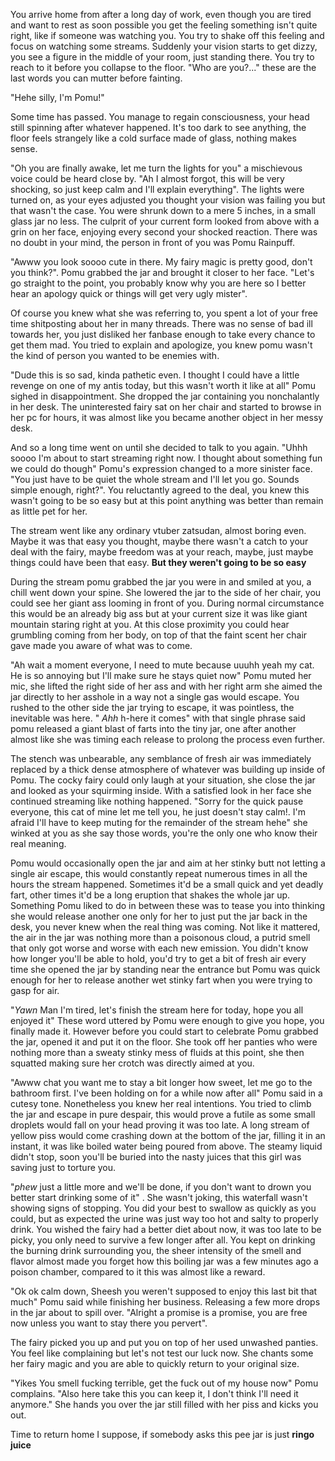 You arrive home from after a long day of work, even though you are tired and want to rest as soon possible you get the feeling something isn't quite right, like if someone was watching you. You try to shake off this feeling and focus on watching some streams. Suddenly your vision starts to get dizzy, you see a figure in the middle of your room, just standing there. You try to reach to it before you collapse to the floor. "Who are you?..." these are the last words you can mutter before fainting.

"Hehe silly, I'm Pomu!"

Some time has passed. You manage to regain consciousness, your head still spinning after whatever happened. It's too dark to see anything, the floor feels strangely like a cold surface made of glass, nothing makes sense. 

"Oh you are finally awake, let me turn the lights for you" a mischievous voice could be heard close by. "Ah I almost forgot, this will be very shocking, so just keep calm and I'll explain everything". The lights were turned on, as your eyes adjusted you thought your vision was failing you but that wasn't the case. You were shrunk down to a mere 5 inches, in a small glass jar no less. The culprit of your current form looked from above with a grin on her face, enjoying every second your shocked reaction. There was no doubt in your mind, the person in front of you was Pomu Rainpuff.

"Awww you look soooo cute in there. My fairy magic is pretty good, don't you think?". Pomu grabbed the jar and brought it closer to her face. "Let's go straight to the point, you probably know why you are here so I better hear an apology quick or things will get very ugly mister". 

Of course you knew what she was referring to, you spent a lot of your free time shitposting about her in many threads. There was no sense of bad ill towards her, you just disliked her fanbase enough to take every chance to get them mad. You tried to explain and apologize, you knew pomu wasn't the kind of person you wanted to be enemies with.

"Dude this is so sad, kinda pathetic even. I thought I could have a little revenge on one of my antis today, but this wasn't worth it like at all" Pomu sighed in disappointment. She dropped the jar containing you nonchalantly in her desk. The uninterested fairy sat on her chair and started to browse in her pc for hours, it was almost like you became another object in her messy desk. 

And so a long time went on until she decided to talk to you again. "Uhhh soooo I'm about to start streaming right now. I thought about something fun we could do though" Pomu's expression changed to a more sinister face. "You just have to be quiet the whole stream and I'll let you go. Sounds simple enough, right?". You reluctantly agreed to the deal, you knew this wasn't going to be so easy but at this point anything was better than remain as little pet for her. 

The stream went like any ordinary vtuber zatsudan, almost boring even. Maybe it was that easy you thought, maybe there wasn't a catch to your deal with the fairy, maybe freedom was at your reach, maybe, just maybe things could have been that easy. **But they weren't going to be so easy**

During the stream pomu grabbed the jar you were in and smiled at you, a chill went down your spine. She lowered the jar to the side of her chair, you could see her giant ass looming in front of you. During normal circumstance this would be an already big ass but at your current size it was like giant mountain staring right at you. At this close proximity you could hear grumbling coming from her body, on top of that the faint scent her chair gave made you aware of what was to come. 

"Ah wait a moment everyone, I need to mute because uuuhh yeah my cat. He is so annoying but I'll make sure he stays quiet now" Pomu muted her mic, she lifted the right side of her ass and with her right arm she aimed the jar directly to her asshole in a way not a single gas would escape. You rushed to the other side the jar trying to escape, it was pointless, the inevitable was here. " *Ahh* h-here it comes" with that single phrase said pomu released a giant blast of farts into the tiny jar,  one after another almost like she was timing each release to prolong the process even further.

The stench was unbearable, any semblance of fresh air was immediately replaced by a thick dense atmosphere of whatever was building up inside of Pomu. The cocky fairy could only laugh at your situation, she close the jar and looked as your squirming inside. With a satisfied look in her face she continued streaming like nothing happened. "Sorry for the quick pause everyone, this cat of mine let me tell you, he just doesn't stay calm!. I'm afraid I'll have to keep muting for the remainder of the stream hehe" she winked at you as she say those words, you're the only one who know their real meaning.

Pomu would occasionally open the jar and aim at her stinky butt not letting a single air escape, this would constantly repeat numerous times in all the hours the stream happened. Sometimes it'd be a small quick and yet deadly fart, other times it'd be a long eruption that shakes the whole jar up. Something Pomu liked to do in between these was to tease you into thinking she would release another one only for her to just put the jar back in the desk, you never knew when the real thing was coming. Not like it mattered, the air in the jar was nothing more than a poisonous cloud, a putrid smell that only got worse and worse with each new emission. You didn't know how longer you'll be able to hold, you'd try to get a bit of fresh air every time she opened the jar by standing near the entrance but Pomu was quick enough for her to release another wet stinky fart when you were trying to gasp for air. 

"*Yawn* Man I'm tired, let's finish the stream here for today, hope you all enjoyed it" These word uttered by Pomu were enough to give you hope, you finally made it. However before you could start to celebrate Pomu grabbed the jar, opened it and put it on the floor. She took off her panties who were nothing more than a sweaty stinky mess of fluids at this point, she then squatted making sure her crotch was directly aimed at you. 

"Awww chat you want me to stay a bit longer how sweet, let me go to the bathroom first. I've been holding on for a while now after all" Pomu said in a cutesy tone. Nonetheless you knew her real intentions. You tried to climb the jar and escape in pure despair, this would prove a futile as some small droplets would fall on your head proving it was too late. A long stream of yellow piss would come crashing down at the bottom of the jar, filling it in an instant, it was like boiled water being poured from above. The steamy liquid didn't stop, soon you'll be buried into the nasty juices that this girl was saving just to torture you.

"*phew* just a little more and we'll be done, if you don't want to drown you better start drinking some of it" . She wasn't joking, this waterfall wasn't showing signs of stopping. You did your best to swallow as quickly as you could, but as expected the urine was just way too hot and salty to properly drink. You wished the fairy had a better diet about now, it was too late to be picky, you only need to survive a few longer after all. You kept on drinking the burning drink surrounding you, the sheer intensity of the smell and flavor almost made you forget how this boiling jar was a few minutes ago a poison chamber, compared to it this was almost like a reward. 

"Ok ok calm down, Sheesh you weren't supposed to enjoy this last bit that much" Pomu said while finishing her business.  Releasing a few more drops in the jar about to spill over. "Alright a promise is a promise, you are free now unless you want to stay there you pervert".

The fairy picked you up and put you on top of her used unwashed panties. You feel like complaining but let's not test our luck now. She chants some her fairy magic and you are able to quickly return to your original size. 

"Yikes You smell fucking terrible, get the fuck out of my house now" Pomu complains. "Also here take this you can keep it, I don't think I'll need it anymore." She hands you over the jar still filled with her piss and kicks you out.

Time to return home I suppose, if somebody asks this pee jar is just **ringo juice**